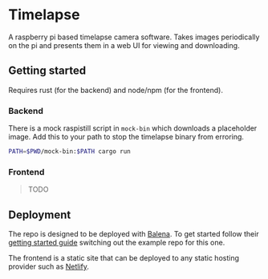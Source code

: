 # Timelapse

A raspberry pi based timelapse camera software. Takes images periodically on the
pi and presents them in a web UI for viewing and downloading.

## Getting started

Requires rust (for the backend) and node/npm (for the frontend).

### Backend

There is a mock raspistill script in `mock-bin` which downloads a placeholder
image. Add this to your path to stop the timelapse binary from erroring.

```bash
PATH=$PWD/mock-bin:$PATH cargo run
```

### Frontend

> TODO

## Deployment

The repo is designed to be deployed with [Balena]. To get started follow their
[getting started guide] switching out the example repo for this one.

The frontend is a static site that can be deployed to any static hosting
provider such as [Netlify].

[Balena]: https://www.balena.io/
[getting started guide]: https://www.balena.io/docs/learn/getting-started/raspberrypi3/rust/
[Netlify]: https://www.netlify.com/
